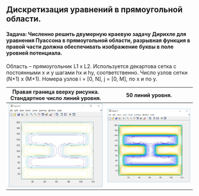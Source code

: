 ## Дискретизация уравнений в прямоугольной области.

#### Задача: Численно решить двумерную краевую задачу Дирихле для уравнения Пуассона в прямоугольной области, разрывная функция в правой части должна обеспечивать изображение буквы в поле уровней потенциала. 

Область – прямоугольник L1 x L2. Используется декартова сетка с постоянными x и y шагами hx и hy, соответственно. Число узлов сетки (N+1) x (M+1). Номера узлов i = [0, N], j = [0, M], по x и по y.

| Правая граница вверху рисунка. Стандартное число линий уровня.       | 50 линий уровня.             |
| ------------- |:------------------:|
|![alt text](https://github.com/L0rd1k/Puasson/blob/master/1.jpg)    | ![alt text](https://github.com/L0rd1k/Puasson/blob/master/2.png)    |
